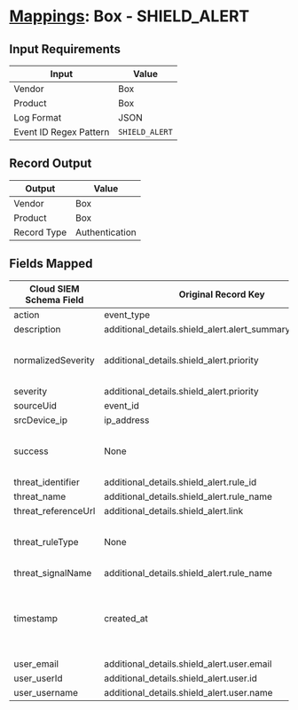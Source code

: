 # [Mappings](README.md): Box - SHIELD_ALERT

## Input Requirements

|Input|Value|
|-----|-----|
|Vendor|Box|
|Product|Box|
|Log Format|JSON|
|Event ID Regex Pattern|`SHIELD_ALERT`|

## Record Output

|Output|Value|
|------|-----|
|Vendor|Box|
|Product|Box|
|Record Type|Authentication|

## Fields Mapped

|Cloud SIEM Schema Field|Original Record Key|Notes|
|-----------------------|-------------------|-----|
|action|event_type||
|description|additional_details.shield_alert.alert_summary.description||
|normalizedSeverity|additional_details.shield_alert.priority|This is a lookup field. More info to come in the catalog later...|
|severity|additional_details.shield_alert.priority||
|sourceUid|event_id||
|srcDevice_ip|ip_address||
|success|None|The static text `true` is populated in this schema field.|
|threat_identifier|additional_details.shield_alert.rule_id||
|threat_name|additional_details.shield_alert.rule_name||
|threat_referenceUrl|additional_details.shield_alert.link||
|threat_ruleType|None|The static text `direct` is populated in this schema field.|
|threat_signalName|additional_details.shield_alert.rule_name||
|timestamp|created_at|We expect the orginal record value of `created_at` is in the format `yyyy-MM-dd'T'HH:mm:ssXXX`|
|user_email|additional_details.shield_alert.user.email||
|user_userId|additional_details.shield_alert.user.id||
|user_username|additional_details.shield_alert.user.name||

